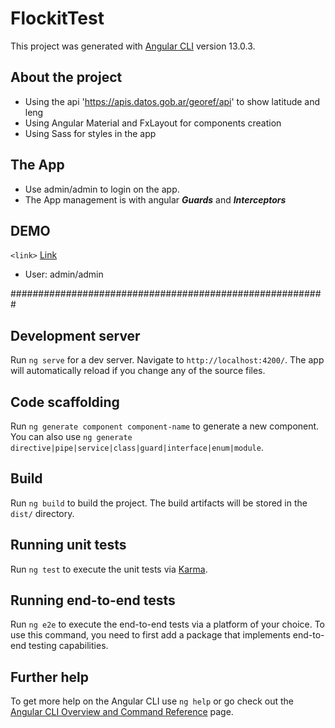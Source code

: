 # FlockitTest

This project was generated with [Angular CLI](https://github.com/angular/angular-cli) version 13.0.3.

## About the project
- Using the api 'https://apis.datos.gob.ar/georef/api' to show latitude and leng
- Using Angular Material and FxLayout for components creation
- Using Sass for styles in the app

## The App

- Use admin/admin to login on the app.
- The App management is with angular ***Guards*** and ***Interceptors***

## DEMO 
`<link>` [Link](https://flockit-test-8fkuugn0x-zelayab.vercel.app/)
- User: admin/admin


#########################################################
## Development server

Run `ng serve` for a dev server. Navigate to `http://localhost:4200/`. The app will automatically reload if you change any of the source files.

## Code scaffolding

Run `ng generate component component-name` to generate a new component. You can also use `ng generate directive|pipe|service|class|guard|interface|enum|module`.

## Build

Run `ng build` to build the project. The build artifacts will be stored in the `dist/` directory.

## Running unit tests

Run `ng test` to execute the unit tests via [Karma](https://karma-runner.github.io).

## Running end-to-end tests

Run `ng e2e` to execute the end-to-end tests via a platform of your choice. To use this command, you need to first add a package that implements end-to-end testing capabilities.

## Further help

To get more help on the Angular CLI use `ng help` or go check out the [Angular CLI Overview and Command Reference](https://angular.io/cli) page.
